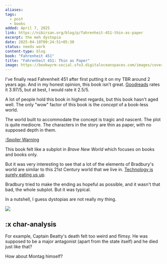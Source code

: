 ```yaml
---
aliases: 
tags:
  - post
  - books
added: April 7, 2025
link: https://nibirsan.org/blog/p/fahrenheit-451-thin-as-paper
excerpt: the meh dystopia
date: 2025-04-10T09:24:51+05:30
status: needs work
content-type: blog
book: "Fahrenheit 451"
title: "Fahrenheit 451: Thin as Paper"
image: https://bookwyrm-social.sfo3.digitaloceanspaces.com/images/covers/6ba1cead-4e32-4f08-9d68-b3bf41e2a517.jpeg
---
```

I've finally read Fahrenheit 451 after first putting it on my TBR around 2 years ago. And in my honest opinion, this book isn't great. [Goodreads](https://www.goodreads.com/book/show/13079982-fahrenheit-451) rates it 3.97/5, but at best, I would rate it 2.5/5.

A lot of people hold this book in highest regards, but this book hasn't aged well. The only "wow" factor of this book is the *concept* of a book-less world.

The world built to accommodate the concept is tragic and nascent. The plot is quite mediocre. The characters in the story are thin as paper, with no supposed depth in them.

[:Spoiler Warning](#:xchar-analysis)

This book felt like a subplot in *Brave New World* which focuses on books and books only.

But it was very interesting to see that a lot of the elements of Bradbury's world are similar to this 21st Century world that we live in. [Technology is surely eating us up](https://nibirsan.org/blog/p/modern-era-and-connections/).

Bradbury tried to make the ending as hopeful as possible, and it wasn't that bad, the whole subplot. But it was typical.

In a nutshell, I guess dystopias are not really my thing.

![](https://media1.tenor.com/m/Zc-ZTPzlEHoAAAAC/i-don%27t-know-idk.gif)
## :x char-analysis 
For example, Captain Beatty's death felt too weird and flimsy. He was supposed to be a major antagonist (apart from the state itself) and he died just like that? 

How about Montag himself?
